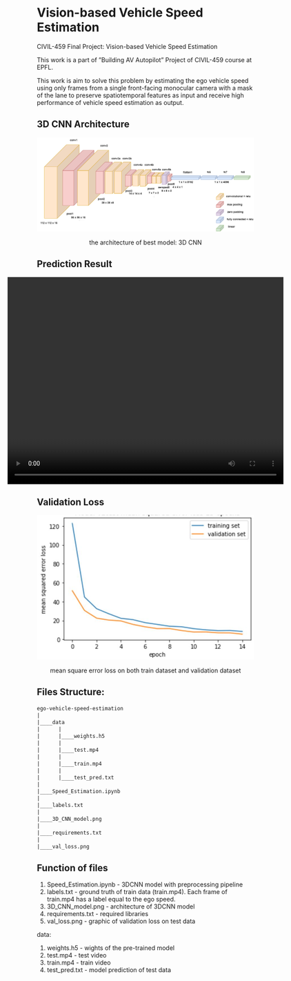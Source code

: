 # Vision-based Vehicle Speed Estimation

CIVIL-459 Final Project: Vision-based Vehicle Speed Estimation

This work is a part of ”Building AV Autopilot” Project of CIVIL-459 course at EPFL.

This work is aim to solve this problem by estimating the ego vehicle speed using only frames from a single front-facing monocular camera with a mask of the lane to preserve spatiotemporal features as input and receive high performance of vehicle speed estimation as output.

## 3D CNN Architecture

<p align="center">
<img width="800" src="./3D_CNN.png"/>
<p align="center">the architecture of best model: 3D CNN</p>
</p>

## Prediction Result

<div style="display: flex; justify-content: center;">
<video align="center" width="640" height="480" controls>
    <source src="./data/prediction.mp4" type="video/mp4">
</video>
</div>

## Validation Loss

<p align="center">
<img width="600" src="./mse_loss.jpeg"/>
<p align="center">mean square error loss on both train dataset and validation dataset</p>
</p>

## Files Structure:

    ego-vehicle-speed-estimation
    |
    |____data
    |      |
    |      |____weights.h5
    |      |
    |      |____test.mp4
    |      |
    |      |____train.mp4
    |      |
    |      |____test_pred.txt
    |
    |____Speed_Estimation.ipynb
    |
    |____labels.txt
    |
    |____3D_CNN_model.png
    |
    |____requirements.txt
    |
    |____val_loss.png

## Function of files

1. Speed_Estimation.ipynb - 3DCNN model with preprocessing pipeline
2. labels.txt - ground truth of train data (train.mp4). Each frame of train.mp4 has a label equal to the ego speed.
3. 3D_CNN_model.png - architecture of 3DCNN model
4. requirements.txt - required libraries
5. val_loss.png - graphic of validation loss on test data

data:

1. weights.h5 - wights of the pre-trained model
2. test.mp4 - test video
3. train.mp4 - train video
4. test_pred.txt - model prediction of test data
